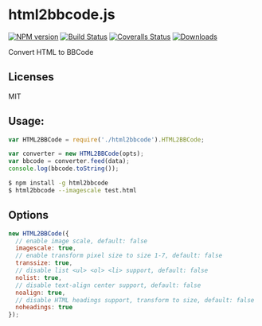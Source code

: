 # html2bbcode.js

[![NPM version][npm-image]][npm-url] [![Build Status][travis-image]][travis-url] [![Coveralls Status][coveralls-image]][coveralls-url] [![Downloads][downloads-image]][npm-url]

Convert HTML to BBCode

## Licenses

MIT

## Usage:

```javascript
var HTML2BBCode = require('./html2bbcode').HTML2BBCode;

var converter = new HTML2BBCode(opts);
var bbcode = converter.feed(data);
console.log(bbcode.toString());
```

```bash
$ npm install -g html2bbcode
$ html2bbcode --imagescale test.html
```

## Options

```javascript
new HTML2BBCode({
  // enable image scale, default: false
  imagescale: true,
  // enable transform pixel size to size 1-7, default: false
  transsize: true,
  // disable list <ul> <ol> <li> support, default: false
  nolist: true,
  // disable text-align center support, default: false
  noalign: true,
  // disable HTML headings support, transform to size, default: false
  noheadings: true
});
```

[downloads-image]: http://img.shields.io/npm/dm/html2bbcode.svg

[npm-url]: https://npmjs.org/package/html2bbcode
[npm-image]: http://img.shields.io/npm/v/html2bbcode.svg

[travis-url]: https://travis-ci.org/tengattack/html2bbcode.js
[travis-image]: http://img.shields.io/travis/tengattack/html2bbcode.js.svg

[coveralls-url]: https://coveralls.io/r/tengattack/html2bbcode.js
[coveralls-image]: http://img.shields.io/coveralls/tengattack/html2bbcode.js/master.svg
